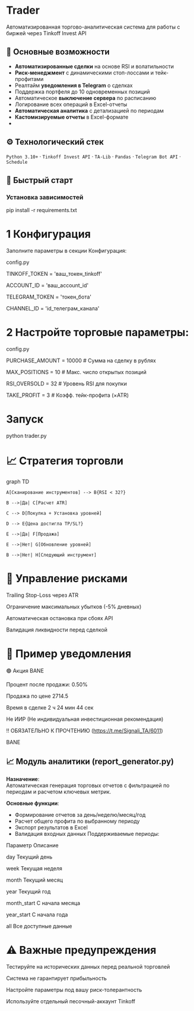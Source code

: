 # Trader
Автоматизированная торгово-аналитическая система для работы с биржей через Tinkoff Invest API
## 📌 Основные возможности

- **Автоматизированные сделки** на основе RSI и волатильности
- **Риск-менеджмент** с динамическими стоп-лоссами и тейк-профитами
- Реалтайм **уведомления в Telegram** о сделках
- Поддержка портфеля до 10 одновременных позиций
- Автоматическое **выключение сервера** по расписанию
- Логирование всех операций в Excel-отчеты
- **Автоматическая аналитика** с детализацией по периодам
- **Кастомизируемые отчеты** в Excel-формате
- 
## ⚙️ Технологический стек

`Python 3.10+` · `Tinkoff Invest API` · `TA-Lib` · `Pandas` · `Telegram Bot API` · `Schedule`

## 🚀 Быстрый старт

### Установка зависимостей

pip install -r requirements.txt

# 1 Конфигурация
Заполните параметры в секции Конфигурация:

config.py

TINKOFF_TOKEN = 'ваш_токен_tinkoff'

ACCOUNT_ID = 'ваш_account_id'

TELEGRAM_TOKEN = 'токен_бота'

CHANNEL_ID = 'id_телеграм_канала'


# 2 Настройте торговые параметры:
 config.py
 
PURCHASE_AMOUNT = 10000  # Сумма на сделку в рублях

MAX_POSITIONS = 10        # Макс. число открытых позиций

RSI_OVERSOLD = 32         # Уровень RSI для покупки

TAKE_PROFIT = 3           # Коэфф. тейк-профита (×ATR)

# Запуск
python trader.py

# 📈 Стратегия торговли
graph TD

    A[Сканирование инструментов] --> B{RSI < 32?}
    
    B -->|Да| C[Расчет ATR]
    
    C --> D[Покупка + Установка уровней]
    
    D --> E{Цена достигла TP/SL?}
    
    E -->|Да| F[Продажа]
    
    E -->|Нет| G[Обновление уровней]
    
    B -->|Нет| H[Следующий инструмент]
    

# 🔐 Управление рисками
Trailing Stop-Loss через ATR

Ограничение максимальных убытков (-5% дневных)

Автоматическая остановка при сбоях API

Валидация ликвидности перед сделкой


# 📨 Пример уведомления
🟢 Акция BANE

Процент после продажи: 0.50%

Продажа по цене 2714.5

Время в сделке 2 ч 24 мин 44 сек

Не ИИР (Не индивидуальная инвестиционная рекомендация)

‼️ ОБЯЗАТЕЛЬНО К ПРОЧТЕНИЮ (https://t.me/Signali_TA/6011)

BANE

## 📈 Модуль аналитики (report_generator.py)

**Назначение**:  
Автоматическая генерация торговых отчетов с фильтрацией по периодам и расчетом ключевых метрик.

**Основные функции**:
- Формирование отчетов за день/неделю/месяц/год
- Расчет общего профита по выбранному периоду
- Экспорт результатов в Excel
- Валидация входных данных
  Поддерживаемые периоды:

Параметр	Описание

day	Текущий день

week	Текущая неделя

month	Текущий месяц

year	Текущий год

month_start	С начала месяца

year_start	С начала года

all	Все доступные данные

# ⚠️ Важные предупреждения
Тестируйте на исторических данных перед реальной торговлей

Система не гарантирует прибыльность

Настройте параметры под вашу риск-толерантность

Используйте отдельный песочный-аккаунт Tinkoff
